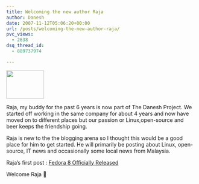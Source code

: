 ```yaml
---
title: Welcoming the new author Raja
author: Danesh
date: 2007-11-12T05:06:20+00:00
url: /posts/welcoming-the-new-author-raja/
pvc_views:
  - 2638
dsq_thread_id:
  - 889737974

---
```

<img loading="lazy" src="http://profile.ak.facebook.com/profile6/121/7/s737288015_2101.jpg" height="75" width="100" />

Raja, my buddy for the past 6 years is now part of The Danesh Project. We started off working in the same company for about 4 years and now have moved on to different places but our passion or Linux,open-source and beer keeps the friendship going.

Raja is new to the the blogging arena so I thought this would be a good place for him to get started. He will primarily be posting about Linux, open-source, IT news and occasionally some local news from Malaysia.

Raja&#8217;s first post : [Fedora 8 Officially Released][1]

Welcome Raja 🙂

 [1]: /posts/fedora-core-8-officially-released/